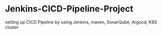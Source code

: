 # Jenkins-CICD-Pipeline-Project
setting up CICD Pipeline by using Jenkins, maven, SonarQube, Argocd, K8S cluster 
